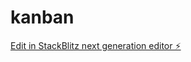 # kanban

[Edit in StackBlitz next generation editor ⚡️](https://stackblitz.com/~/github.com/martrapp/kanban)